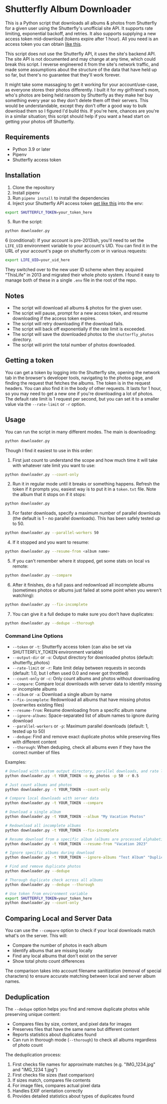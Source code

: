 # Shutterfly Album Downloader

This is a Python script that downloads all albums & photos from Shutterfly for a given user using the Shutterfly's unofficial site API. It supports rate limiting, exponential backoff, and retries. It also supports supplying a new access token mid-download (tokens expire after 1 hour). All you need is an access token you can obtain [like this](#getting-a-token).

This script does not use the Shutterfly API, it uses the site's backend API. The site API is not documented and may change at any time, which could break this script. I reverse engineered it from the site's network traffic, and made some assumptions about the structure of the data that have held up so far, but there's no guarantee that they'll work forever.

It might take some massaging to get it working for your account/use-case, as everyone stores their photos differently. I built it for my girlfriend's mom, who's photos are being held ransom by Shutterfly as they make her buy something every year so they don't delete them off their servers. This would be understandable, except they don't offer a good way to bulk download them so I figured I'd build this. If you're here, chances are you're in a similar situation; this script should help if you want a head start on getting your photos off Shutterfly.

## Requirements

- Python 3.9 or later
- Pipenv
- Shutterfly access token

## Installation

1. Clone the repository
2. Install pipenv
3. Run `pipenv install` to install the dependencies
4. Inject your Shutterfly API access token [get like this](#getting-a-token) into the env:

```bash
export SHUTTERFLY_TOKEN=your_token_here
```
5. Run the script:

```bash
python downloader.py
```

6 (conditional): If your account is pre-2013ish, you'll need to set the `LIFE_UID` environment variable to your account's UID. You can find it in the URL of your account's page on shutterfly.com or in various requests:

```bash
export LIFE_UID=your_uid_here
```

They switched over to the new user ID scheme when they acquired "ThisLife" in 2013 and migrated their whole photo system. I found it easy to manage both of these in a single `.env` file in the root of the repo.

## Notes

- The script will download all albums & photos for the given user.
- The script will pause, prompt for a new access token, and resume downloading if the access token expires.
- The script will retry downloading if the download fails.
- The script will back off exponentially if the rate limit is exceeded.
- The script will save the downloaded photos to the `shutterfly_photos` directory.
- The script will print the total number of photos downloaded.

## Getting a token

You can get a token by logging into the Shutterfly site, opening the network tab in the browser's developer tools, navigating to the photos page, and finding the request that fetches the albums. The token is in the request headers. You can also find it in the body of other requests. It lasts for 1 hour, so you may need to get a new one if you're downloading a lot of photos. The default rate limit is 1 request per second, but you can set it to a smaller value via the `--rate-limit` or `-r` option.

## Usage

You can run the script in many different modes. The main is downloading:

```bash
python downloader.py
```

Though I find it easiest to use in this order:
1. First just count to understand the scope and how much time it will take with whatever rate limit you want to use:
```bash
python downloader.py --count-only
```
2. Run it in regular mode until it breaks or something happens. Refresh the token if it prompts you, easiest way is to put it in a `token.txt` file. Note the album that it stops on if it stops:
```bash
python downloader.py
```
3. For faster downloads, specify a maximum number of parallel downloads (the default is 1 - no parallel downloads). This has been safely tested up to 50. 
```bash
python downloader.py --parallel-workers 50
```
4. If it stopped and you want to resume:
```bash
python downloader.py --resume-from <album name>
```
5. If you can't remember where it stopped, get some stats on local vs remote:
```bash
python downloader.py --compare
```
6. After it finishes, do a full pass and redownload all incomplete albums (sometimes photos or albums just failed at some point when you weren't watching):
```bash
python downloader.py --fix-incomplete
```
7. You can give it a full dedupe to make sure you don't have duplicates:
```bash
python downloader.py --dedupe --thorough
```

### Command Line Options

- `--token` or `-t`: Shutterfly access token (can also be set via SHUTTERFLY_TOKEN environment variable)
- `--output-dir` or `-o`: Output directory for downloaded photos (default: shutterfly_photos)
- `--rate-limit` or `-r`: Rate limit delay between requests in seconds (default: 1.0, but I often used 0.0 and never got throttled)
- `--count-only` or `-c`: Only count albums and photos without downloading
- `--compare`: Compare local downloads with server data to identify missing or incomplete albums
- `--album` or `-a`: Download a single album by name
- `--fix-incomplete`: Redownload all albums that have missing photos (overwrites existing files)
- `--resume-from`: Resume downloading from a specific album name
- `--ignore-albums`: Space-separated list of album names to ignore during download
- `--parallel-workers` or `-p`: Maximum parallel downloads (default: 1, tested up to 50)
- `--dedupe`: Find and remove exact duplicate photos while preserving files with different content
- `--thorough`: When deduping, check all albums even if they have the correct number of files

Examples:
```bash
# Download with custom output directory, parallel downloads, and rate limit
python downloader.py -t YOUR_TOKEN -o my_photos -p 50 -r 0.5

# Just count albums and photos
python downloader.py -t YOUR_TOKEN --count-only

# Compare local downloads with server data
python downloader.py -t YOUR_TOKEN --compare

# Download a single album
python downloader.py -t YOUR_TOKEN --album "My Vacation Photos"

# Redownload all incomplete albums
python downloader.py -t YOUR_TOKEN --fix-incomplete

# Resume download from a specific album (albums are processed alphabetically so order is the same every time you run the script)
python downloader.py -t YOUR_TOKEN --resume-from "Vacation 2023"

# Ignore specific albums during download
python downloader.py -t YOUR_TOKEN --ignore-albums "Test Album" "Duplicates"

# Find and remove duplicate photos
python downloader.py --dedupe

# Thorough duplicate check across all albums
python downloader.py --dedupe --thorough

# Use token from environment variable
export SHUTTERFLY_TOKEN=your_token_here
python downloader.py --count-only
```

## Comparing Local and Server Data

You can use the `--compare` option to check if your local downloads match what's on the server. This will:
- Compare the number of photos in each album
- Identify albums that are missing locally
- Find any local albums that don't exist on the server
- Show total photo count differences

The comparison takes into account filename sanitization (removal of special characters) to ensure accurate matching between local and server album names.

## Deduplication

The `--dedupe` option helps you find and remove duplicate photos while preserving unique content:
- Compares files by size, content, and pixel data for images
- Preserves files that have the same name but different content
- Reports statistics about duplicates found
- Can run in thorough mode (`--thorough`) to check all albums regardless of photo count

The deduplication process:
1. First checks file names for approximate matches (e.g. "IMG_1234.jpg" and "IMG_1234 1.jpg")
2. First checks file sizes (fast comparison)
3. If sizes match, compares file contents
4. For image files, compares actual pixel data
5. Handles EXIF orientation correctly
6. Provides detailed statistics about types of duplicates found
